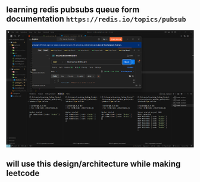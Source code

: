 ## learning redis pubsubs queue form documentation `https://redis.io/topics/pubsub`

![random workers taking from main backend server](2.png)


## will use this design/architecture  while making leetcode